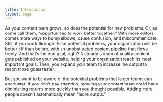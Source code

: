 ```yaml
---
title: Introduction
layout: page
---
```

As your content team grows, so does the potential for new problems. Or, as some call them, “opportunities to work better together.” With more editors comes more ways to bump elbows, cause confusion, and miscommunicate. Still, if you work through these potential problems, your organization will be better off than before, with an unobstructed content pipeline that flows freely. And that’s the end goal, right? A steady stream of quality content gets published on your website, helping your organization reach its most important goals. Then, you expand your team to increase the output to reach those goals faster.

But you want to be aware of the potential problems that larger teams can encounter. If you don’t pay attention, growing your content team could have diminishing returns more quickly than you thought possible. Adding more people doesn’t automatically mean “more output.”
